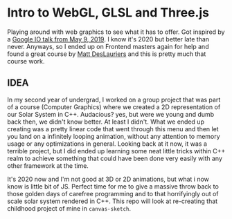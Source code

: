 # Intro to WebGL, GLSL and Three.js

Playing around with web graphics to see what it has to offer. Got inspired by a [Google IO talk from May 9, 2019](https://www.youtube.com/watch?v=K2JzIUIHIhc&t=555s). I know it's 2020 but better late than never. Anyways, so I ended up on Frontend masters again for help and found a great course by [Matt DesLauriers](https://frontendmasters.com/courses/webgl-shaders/) and this is pretty much that course work.

## IDEA

In my second year of undergrad, I worked on a group project that was part of a course (Computer Graphics) where we created a 2D representation of our Solar System in C++. Audacious? yes, but were we young and dumb back then, we didn't know better. At least I didn't. What we ended up creating was a pretty linear code that went through this menu and then let you land on a infinitely looping animation, without any attention to memory usage or any optimizations in general. Looking back at it now, it was a terrible project, but I did ended up learning some neat little tricks within C++ realm to achieve something that could have been done very easily with any other framework at the time.

It's 2020 now and I'm not good at 3D or 2D animations, but what i now know is little bit of JS. Perfect time for me to give a massive throw back to those golden days of carefree programming and to that horrifyingly out of scale solar system rendered in C++. This repo will look at re-creating that childhood project of mine in `canvas-sketch`.
